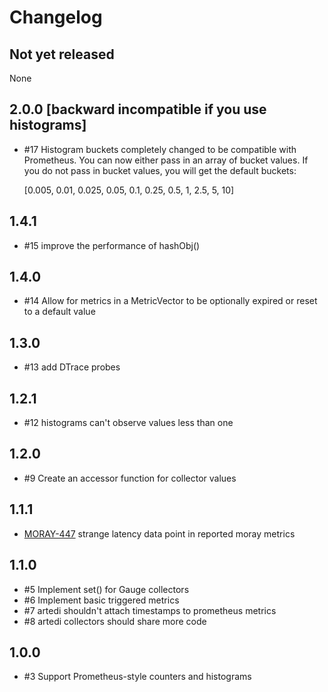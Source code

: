 # Changelog

## Not yet released
None

## 2.0.0 [backward incompatible if you use histograms]
* #17 Histogram buckets completely changed to be compatible with Prometheus. You
  can now either pass in an array of bucket values. If you do not pass in bucket
  values, you will get the default buckets:

  [0.005, 0.01, 0.025, 0.05, 0.1, 0.25, 0.5, 1, 2.5, 5, 10]

## 1.4.1
* #15 improve the performance of hashObj()

## 1.4.0
* #14 Allow for metrics in a MetricVector to be optionally expired or reset to a
    default value

## 1.3.0
* #13 add DTrace probes

## 1.2.1
* #12 histograms can't observe values less than one

## 1.2.0
* #9 Create an accessor function for collector values

## 1.1.1
* [MORAY-447](https://smartos.org/bugview/MORAY-447) strange latency data point
    in reported moray metrics

## 1.1.0
* #5 Implement set() for Gauge collectors
* #6 Implement basic triggered metrics
* #7 artedi shouldn't attach timestamps to prometheus metrics
* #8 artedi collectors should share more code

## 1.0.0
* #3 Support Prometheus-style counters and histograms
